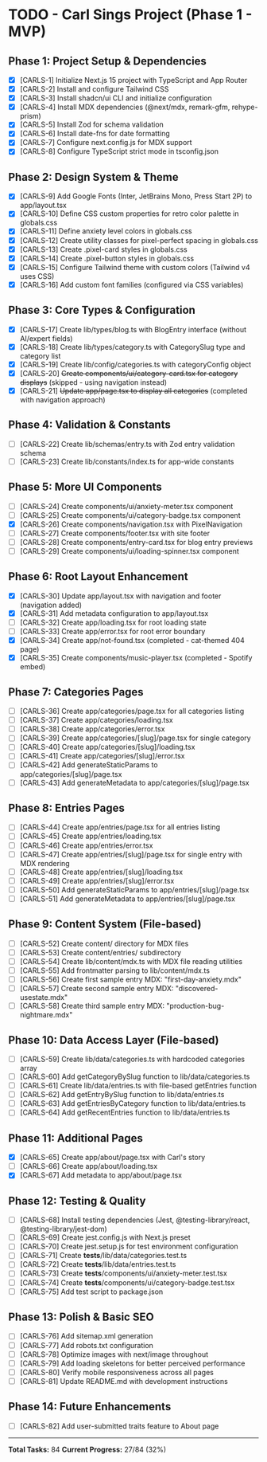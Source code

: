 # TODO - Carl Sings Project (Phase 1 - MVP)

## Phase 1: Project Setup & Dependencies

- [x] [CARLS-1] Initialize Next.js 15 project with TypeScript and App Router
- [x] [CARLS-2] Install and configure Tailwind CSS
- [x] [CARLS-3] Install shadcn/ui CLI and initialize configuration
- [x] [CARLS-4] Install MDX dependencies (@next/mdx, remark-gfm, rehype-prism)
- [x] [CARLS-5] Install Zod for schema validation
- [x] [CARLS-6] Install date-fns for date formatting
- [x] [CARLS-7] Configure next.config.js for MDX support
- [x] [CARLS-8] Configure TypeScript strict mode in tsconfig.json

## Phase 2: Design System & Theme

- [x] [CARLS-9] Add Google Fonts (Inter, JetBrains Mono, Press Start 2P) to app/layout.tsx
- [x] [CARLS-10] Define CSS custom properties for retro color palette in globals.css
- [x] [CARLS-11] Define anxiety level colors in globals.css
- [x] [CARLS-12] Create utility classes for pixel-perfect spacing in globals.css
- [x] [CARLS-13] Create .pixel-card styles in globals.css
- [x] [CARLS-14] Create .pixel-button styles in globals.css
- [x] [CARLS-15] Configure Tailwind theme with custom colors (Tailwind v4 uses CSS)
- [x] [CARLS-16] Add custom font families (configured via CSS variables)

## Phase 3: Core Types & Configuration

- [x] [CARLS-17] Create lib/types/blog.ts with BlogEntry interface (without AI/expert fields)
- [x] [CARLS-18] Create lib/types/category.ts with CategorySlug type and category list
- [x] [CARLS-19] Create lib/config/categories.ts with categoryConfig object
- [x] [CARLS-20] ~~Create components/ui/category-card.tsx for category displays~~ (skipped - using navigation instead)
- [x] [CARLS-21] ~~Update app/page.tsx to display all categories~~ (completed with navigation approach)

## Phase 4: Validation & Constants

- [ ] [CARLS-22] Create lib/schemas/entry.ts with Zod entry validation schema
- [ ] [CARLS-23] Create lib/constants/index.ts for app-wide constants

## Phase 5: More UI Components

- [ ] [CARLS-24] Create components/ui/anxiety-meter.tsx component
- [ ] [CARLS-25] Create components/ui/category-badge.tsx component
- [x] [CARLS-26] Create components/navigation.tsx with PixelNavigation
- [ ] [CARLS-27] Create components/footer.tsx with site footer
- [ ] [CARLS-28] Create components/entry-card.tsx for blog entry previews
- [ ] [CARLS-29] Create components/ui/loading-spinner.tsx component

## Phase 6: Root Layout Enhancement

- [x] [CARLS-30] Update app/layout.tsx with navigation and footer (navigation added)
- [x] [CARLS-31] Add metadata configuration to app/layout.tsx
- [ ] [CARLS-32] Create app/loading.tsx for root loading state
- [ ] [CARLS-33] Create app/error.tsx for root error boundary
- [x] [CARLS-34] Create app/not-found.tsx (completed - cat-themed 404 page)
- [x] [CARLS-35] Create components/music-player.tsx (completed - Spotify embed)

## Phase 7: Categories Pages

- [ ] [CARLS-36] Create app/categories/page.tsx for all categories listing
- [ ] [CARLS-37] Create app/categories/loading.tsx
- [ ] [CARLS-38] Create app/categories/error.tsx
- [ ] [CARLS-39] Create app/categories/[slug]/page.tsx for single category
- [ ] [CARLS-40] Create app/categories/[slug]/loading.tsx
- [ ] [CARLS-41] Create app/categories/[slug]/error.tsx
- [ ] [CARLS-42] Add generateStaticParams to app/categories/[slug]/page.tsx
- [ ] [CARLS-43] Add generateMetadata to app/categories/[slug]/page.tsx

## Phase 8: Entries Pages

- [ ] [CARLS-44] Create app/entries/page.tsx for all entries listing
- [ ] [CARLS-45] Create app/entries/loading.tsx
- [ ] [CARLS-46] Create app/entries/error.tsx
- [ ] [CARLS-47] Create app/entries/[slug]/page.tsx for single entry with MDX rendering
- [ ] [CARLS-48] Create app/entries/[slug]/loading.tsx
- [ ] [CARLS-49] Create app/entries/[slug]/error.tsx
- [ ] [CARLS-50] Add generateStaticParams to app/entries/[slug]/page.tsx
- [ ] [CARLS-51] Add generateMetadata to app/entries/[slug]/page.tsx

## Phase 9: Content System (File-based)

- [ ] [CARLS-52] Create content/ directory for MDX files
- [ ] [CARLS-53] Create content/entries/ subdirectory
- [ ] [CARLS-54] Create lib/content/mdx.ts with MDX file reading utilities
- [ ] [CARLS-55] Add frontmatter parsing to lib/content/mdx.ts
- [ ] [CARLS-56] Create first sample entry MDX: "first-day-anxiety.mdx"
- [ ] [CARLS-57] Create second sample entry MDX: "discovered-usestate.mdx"
- [ ] [CARLS-58] Create third sample entry MDX: "production-bug-nightmare.mdx"

## Phase 10: Data Access Layer (File-based)

- [ ] [CARLS-59] Create lib/data/categories.ts with hardcoded categories array
- [ ] [CARLS-60] Add getCategoryBySlug function to lib/data/categories.ts
- [ ] [CARLS-61] Create lib/data/entries.ts with file-based getEntries function
- [ ] [CARLS-62] Add getEntryBySlug function to lib/data/entries.ts
- [ ] [CARLS-63] Add getEntriesByCategory function to lib/data/entries.ts
- [ ] [CARLS-64] Add getRecentEntries function to lib/data/entries.ts

## Phase 11: Additional Pages

- [x] [CARLS-65] Create app/about/page.tsx with Carl's story
- [ ] [CARLS-66] Create app/about/loading.tsx
- [x] [CARLS-67] Add metadata to app/about/page.tsx

## Phase 12: Testing & Quality

- [ ] [CARLS-68] Install testing dependencies (Jest, @testing-library/react, @testing-library/jest-dom)
- [ ] [CARLS-69] Create jest.config.js with Next.js preset
- [ ] [CARLS-70] Create jest.setup.js for test environment configuration
- [ ] [CARLS-71] Create __tests__/lib/data/categories.test.ts
- [ ] [CARLS-72] Create __tests__/lib/data/entries.test.ts
- [ ] [CARLS-73] Create __tests__/components/ui/anxiety-meter.test.tsx
- [ ] [CARLS-74] Create __tests__/components/ui/category-badge.test.tsx
- [ ] [CARLS-75] Add test script to package.json

## Phase 13: Polish & Basic SEO

- [ ] [CARLS-76] Add sitemap.xml generation
- [ ] [CARLS-77] Add robots.txt configuration
- [ ] [CARLS-78] Optimize images with next/image throughout
- [ ] [CARLS-79] Add loading skeletons for better perceived performance
- [ ] [CARLS-80] Verify mobile responsiveness across all pages
- [ ] [CARLS-81] Update README.md with development instructions

## Phase 14: Future Enhancements

- [ ] [CARLS-82] Add user-submitted traits feature to About page

---

**Total Tasks:** 84
**Current Progress:** 27/84 (32%)